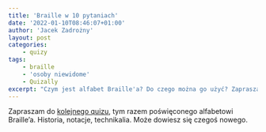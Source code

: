 ```yaml
---
title: 'Braille w 10 pytaniach'
date: '2022-01-10T08:46:07+01:00'
author: 'Jacek Zadrożny'
layout: post
categories:
    - quizy
tags:
    - braille
    - 'osoby niewidome'
    - Quizally
excerpt: "Czym jest alfabet Braille'a? Do czego można go użyć? Zapraszam do quizu."
---
```


Zapraszam do [kolejnego quizu](https://www.quizally.pl/quiz/show?id=32), tym razem poświęconego alfabetowi Braille’a. Historia, notacje, technikalia. Może dowiesz się czegoś nowego.